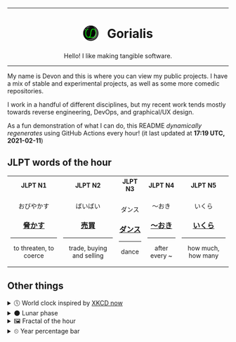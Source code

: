 ***

<h1 align="center">
<sub>
    <img src="readme/resources/avatar.png" height="36">
</sub>
&nbsp;
Gorialis
</h1>
<p align="center">
Hello! I like making tangible software.
</p>

***

My name is Devon and this is where you can view my public projects. I have a mix of stable and experimental projects, as well as some more comedic repositories.

I work in a handful of different disciplines, but my recent work tends mostly towards reverse engineering, DevOps, and graphical/UX design.

As a fun demonstration of what I can do, this README *dynamically regenerates* using GitHub Actions every hour! (it last updated at **17:19 UTC, 2021-02-11**)

<h2>JLPT words of the hour</h2>
<table>
    <tr>
        <th>JLPT N1</th>
        <th>JLPT N2</th>
        <th>JLPT N3</th>
        <th>JLPT N4</th>
        <th>JLPT N5</th>
    </tr>
    <tr>
        <td>
            <p align="center">おびやかす</p>
            <h3 align="center"><b><a href="https://jisho.org/search/%E8%84%85%E3%81%8B%E3%81%99">脅かす</a></b></h3>
            <hr>
            <p align="center">to threaten,<wbr> to coerce</p>
        </td>
        <td>
            <p align="center">ばいばい</p>
            <h3 align="center"><b><a href="https://jisho.org/search/%E5%A3%B2%E8%B2%B7">売買</a></b></h3>
            <hr>
            <p align="center">trade,<wbr> buying and selling</p>
        </td>
        <td>
            <p align="center">ダンス</p>
            <h3 align="center"><b><a href="https://jisho.org/search/%E3%83%80%E3%83%B3%E3%82%B9">ダンス</a></b></h3>
            <hr>
            <p align="center">dance</p>
        </td>
        <td>
            <p align="center">～おき</p>
            <h3 align="center"><b><a href="https://jisho.org/search/%EF%BD%9E%E3%81%8A%E3%81%8D">～おき</a></b></h3>
            <hr>
            <p align="center">after every ~</p>
        </td>
        <td>
            <p align="center">いくら</p>
            <h3 align="center"><b><a href="https://jisho.org/search/%E3%81%84%E3%81%8F%E3%82%89">いくら</a></b></h3>
            <hr>
            <p align="center">how much,<wbr> how many</p>
        </td>
    </tr>
</table>

<h2>Other things</h2>
<details>
<summary>🕔  World clock inspired by <a href="https://xkcd.com/now">XKCD now</a></summary>

> <img src="generated/now.png" width="512">

</details>
<details>
<summary>🌑 Lunar phase</summary>

The moon is approximately 1.98% through its phase (New Moon).

</details>
<details>
<summary>&#x1f5bc; Fractal of the hour</summary>

> <img src="generated/fractal.png" width="512">

</details>
<details>
<summary>&#x23f2; Year percentage bar</summary>
<pre><code>2021 [██▁▁▁▁▁▁▁▁▁▁▁▁▁▁▁▁▁▁] 11.43%</code></pre>
</details>

